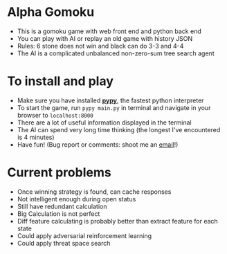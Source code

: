 # Alpha Gomoku

- This is a gomoku game with web front end and python back end
- You can play with AI or replay an old game with history JSON
- Rules: 6 stone does not win and black can do 3-3 and 4-4
- The AI is a complicated unbalanced non-zero-sum tree search agent

# To install and play

- Make sure you have installed [**pypy**](http://pypy.org/), the fastest python interpreter
- To start the game, run `pypy main.py` in terminal and navigate in your browser to `localhost:8000`
- There are a lot of useful information displayed in the terminal
- The AI can spend very long time thinking (the longest I've encountered is 4 minutes)
- Have fun! (Bug report or comments: shoot me an [email](mailto:tak_us@hotmail.com)!)

# Current problems

- Once winning strategy is found, can cache responses
- Not intelligent enough during open status
- Still have redundant calculation
- Big Calculation is not perfect
- Diff feature calculating is probably better than extract feature for each state
- Could apply adversarial reinforcement learning
- Could apply threat space search
